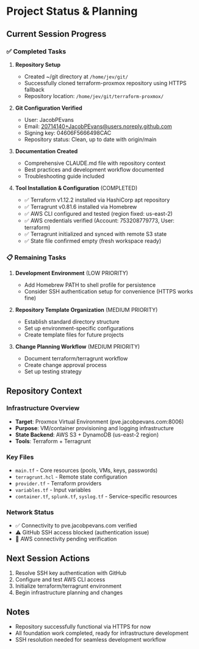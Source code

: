 # Project Status & Planning

## Current Session Progress

### ✅ Completed Tasks
1. **Repository Setup**
   - Created ~/git directory at `/home/jev/git/`
   - Successfully cloned terraform-proxmox repository using HTTPS fallback
   - Repository location: `/home/jev/git/terraform-proxmox/`

2. **Git Configuration Verified**
   - User: JacobPEvans
   - Email: 20714140+JacobPEvans@users.noreply.github.com
   - Signing key: 04606F5666498CAC
   - Repository status: Clean, up to date with origin/main

3. **Documentation Created**
   - Comprehensive CLAUDE.md file with repository context
   - Best practices and development workflow documented
   - Troubleshooting guide included

4. **Tool Installation & Configuration** (COMPLETED)
   - ✅ Terraform v1.12.2 installed via HashiCorp apt repository
   - ✅ Terragrunt v0.81.6 installed via Homebrew
   - ✅ AWS CLI configured and tested (region fixed: us-east-2)
   - ✅ AWS credentials verified (Account: 753208779773, User: terraform)
   - ✅ Terragrunt initialized and synced with remote S3 state
   - ✅ State file confirmed empty (fresh workspace ready)

### 📋 Remaining Tasks
1. **Development Environment** (LOW PRIORITY)
   - Add Homebrew PATH to shell profile for persistence
   - Consider SSH authentication setup for convenience (HTTPS works fine)

3. **Repository Template Organization** (MEDIUM PRIORITY)
   - Establish standard directory structure
   - Set up environment-specific configurations
   - Create template files for future projects

4. **Change Planning Workflow** (MEDIUM PRIORITY)
   - Document terraform/terragrunt workflow
   - Create change approval process
   - Set up testing strategy

## Repository Context

### Infrastructure Overview
- **Target**: Proxmox Virtual Environment (pve.jacobpevans.com:8006)
- **Purpose**: VM/container provisioning and logging infrastructure
- **State Backend**: AWS S3 + DynamoDB (us-east-2 region)
- **Tools**: Terraform + Terragrunt

### Key Files
- `main.tf` - Core resources (pools, VMs, keys, passwords)
- `terragrunt.hcl` - Remote state configuration
- `provider.tf` - Terraform providers
- `variables.tf` - Input variables
- `container.tf`, `splunk.tf`, `syslog.tf` - Service-specific resources

### Network Status
- ✅ Connectivity to pve.jacobpevans.com verified
- ⚠️ GitHub SSH access blocked (authentication issue)
- 🔄 AWS connectivity pending verification

## Next Session Actions
1. Resolve SSH key authentication with GitHub
2. Configure and test AWS CLI access
3. Initialize terraform/terragrunt environment
4. Begin infrastructure planning and changes

## Notes
- Repository successfully functional via HTTPS for now
- All foundation work completed, ready for infrastructure development
- SSH resolution needed for seamless development workflow